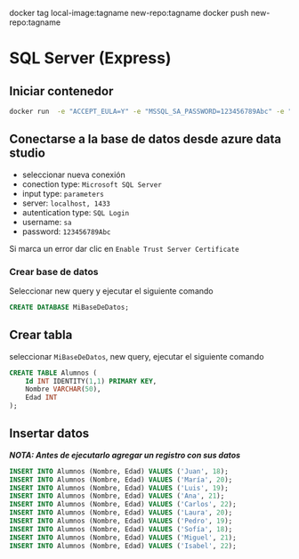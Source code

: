 docker tag local-image:tagname new-repo:tagname
docker push new-repo:tagname

# SQL Server (Express)

## Iniciar contenedor

```sh
docker run  -e "ACCEPT_EULA=Y" -e "MSSQL_SA_PASSWORD=123456789Abc" -e "MSSQL_PID=Express" -p 1433:1433 -d --name sql-server mcr.microsoft.com/mssql/server:2019-latest
```

## Conectarse a la base de datos desde azure data studio

- seleccionar nueva conexión
- conection type: `Microsoft SQL Server`
- input type: `parameters`
- server: `localhost, 1433`
- autentication type: `SQL Login`
- username: `sa`
- password: `123456789Abc`

Si marca un error dar clic en `Enable Trust Server Certificate`

### Crear base de datos

Seleccionar new query y ejecutar el siguiente comando

```sql
CREATE DATABASE MiBaseDeDatos;
```

## Crear tabla

seleccionar `MiBaseDeDatos`, new query, ejecutar el siguiente comando

```sql
CREATE TABLE Alumnos (
    Id INT IDENTITY(1,1) PRIMARY KEY,
    Nombre VARCHAR(50),
    Edad INT
);
```

## Insertar datos

_**NOTA: Antes de ejecutarlo agregar un registro con sus datos**_

```sql
INSERT INTO Alumnos (Nombre, Edad) VALUES ('Juan', 18);
INSERT INTO Alumnos (Nombre, Edad) VALUES ('María', 20);
INSERT INTO Alumnos (Nombre, Edad) VALUES ('Luis', 19);
INSERT INTO Alumnos (Nombre, Edad) VALUES ('Ana', 21);
INSERT INTO Alumnos (Nombre, Edad) VALUES ('Carlos', 22);
INSERT INTO Alumnos (Nombre, Edad) VALUES ('Laura', 20);
INSERT INTO Alumnos (Nombre, Edad) VALUES ('Pedro', 19);
INSERT INTO Alumnos (Nombre, Edad) VALUES ('Sofía', 18);
INSERT INTO Alumnos (Nombre, Edad) VALUES ('Miguel', 21);
INSERT INTO Alumnos (Nombre, Edad) VALUES ('Isabel', 22);

```
